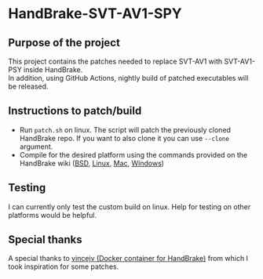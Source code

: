 # HandBrake-SVT-AV1-SPY
## Purpose of the project
This project contains the patches needed to replace SVT-AV1 with SVT-AV1-PSY inside HandBrake.\
In addition, using GitHub Actions, nightly build of patched executables will be released.
## Instructions to patch/build
* Run ```patch.sh``` on linux. The script will patch the previously cloned HandBrake repo. If you want to also clone it you can use ```--clone``` argument.
* Compile for the desired platform using the commands provided on the HandBrake wiki ([BSD](https://handbrake.fr/docs/en/latest/developer/build-bsd.html), [Linux](https://handbrake.fr/docs/en/latest/developer/build-linux.html), [Mac](https://handbrake.fr/docs/en/latest/developer/build-mac.html), [Windows](https://handbrake.fr/docs/en/latest/developer/build-windows.html))
## Testing
I can currently only test the custom build on linux. Help for testing on other platforms would be helpful.
## Special thanks
A special thanks to [vincejv (Docker container for HandBrake)](https://github.com/vincejv/docker-handbrake) from which I took inspiration for some patches.

